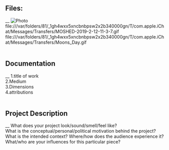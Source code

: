 ## Files:
__
![Photo](file:///Users/gcmedia/Desktop/Max_huss_project1.jpg)<br>
file:///var/folders/81/_1gh4wxx5xncbnbpsw2x2b340000gn/T/com.apple.iChat/Messages/Transfers/MOSHED-2019-2-12-11-3-7.gif <br>
file:///var/folders/81/_1gh4wxx5xncbnbpsw2x2b340000gn/T/com.apple.iChat/Messages/Transfers/Moons_Day.gif <br>
<br>
## Documentation 
__
1.title of work <br>
2.Medium <br>
3.Dimensions <br>
4.attributions <br>
<br>
## Project Description 
__
What does your project look/sound/smell/feel like? <br>
What is the conceptual/personal/political motivation behind the project?<br>
What is the intended context? Where/how does the audience experience it?<br>
What/who are your influences for this particular piece?<br>
